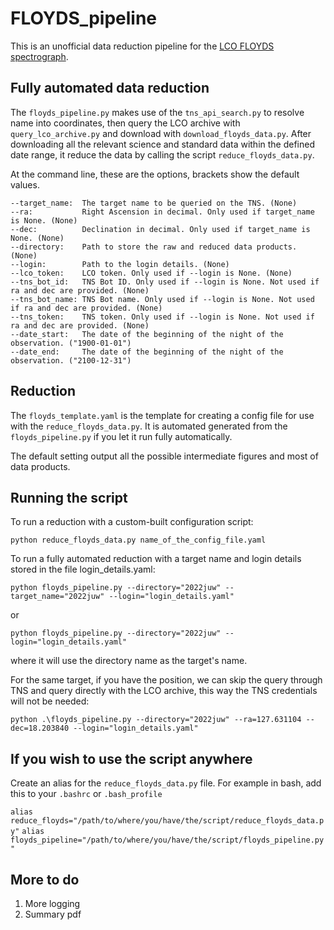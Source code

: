 # FLOYDS_pipeline

This is an unofficial data reduction pipeline for the [LCO FLOYDS spectrograph](https://lco.global/observatory/instruments/floyds/). 


## Fully automated data reduction

The `floyds_pipeline.py` makes use of the `tns_api_search.py` to resolve name into coordinates, then query the LCO archive with `query_lco_archive.py` and download with `download_floyds_data.py`. After downloading all the relevant science and standard data within the defined date range, it reduce the data by calling the script `reduce_floyds_data.py`.

At the command line, these are the options, brackets show the default values.

```
--target_name:  The target name to be queried on the TNS. (None)
--ra:           Right Ascension in decimal. Only used if target_name is None. (None)
--dec:          Declination in decimal. Only used if target_name is None. (None)
--directory:    Path to store the raw and reduced data products. (None)
--login:        Path to the login details. (None)
--lco_token:    LCO token. Only used if --login is None. (None)
--tns_bot_id:   TNS Bot ID. Only used if --login is None. Not used if ra and dec are provided. (None)
--tns_bot_name: TNS Bot name. Only used if --login is None. Not used if ra and dec are provided. (None)
--tns_token:    TNS token. Only used if --login is None. Not used if ra and dec are provided. (None)
--date_start:   The date of the beginning of the night of the observation. ("1900-01-01")
--date_end:     The date of the beginning of the night of the observation. ("2100-12-31")
```

## Reduction

The `floyds_template.yaml` is the template for creating a config file for use with the `reduce_floyds_data.py`. It is automated generated from the `floyds_pipeline.py` if you let it run fully automatically.

The default setting output all the possible intermediate figures and most of data products.

## Running the script

To run a reduction with a custom-built configuration script:

`python reduce_floyds_data.py name_of_the_config_file.yaml`

To run a fully automated reduction with a target name and login details stored in the file login_details.yaml:

`python floyds_pipeline.py --directory="2022juw" --target_name="2022juw" --login="login_details.yaml"`

or

`python floyds_pipeline.py --directory="2022juw" --login="login_details.yaml"`

where it will use the directory name as the target's name.


For the same target, if you have the position, we can skip the query through TNS and query directly with the LCO archive, this way the TNS credentials will not be needed:

`python .\floyds_pipeline.py --directory="2022juw" --ra=127.631104 --dec=18.203840 --login="login_details.yaml"`

## If you wish to use the script anywhere

Create an alias for the `reduce_floyds_data.py` file. For example in bash, add this to your `.bashrc` or `.bash_profile`

`alias reduce_floyds="/path/to/where/you/have/the/script/reduce_floyds_data.py"`
`alias floyds_pipeline="/path/to/where/you/have/the/script/floyds_pipeline.py"`

## More to do 

1. More logging
2. Summary pdf
